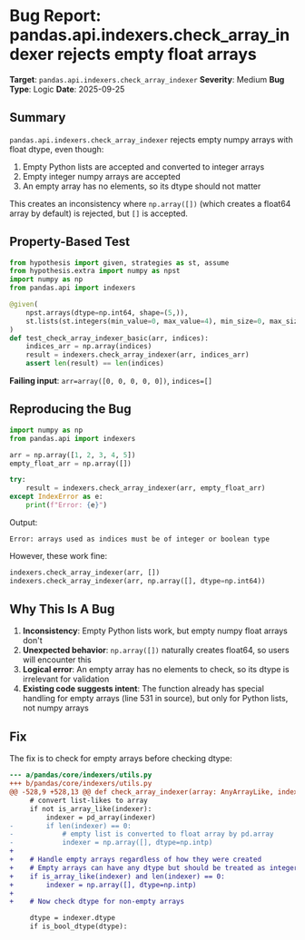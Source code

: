# Bug Report: pandas.api.indexers.check_array_indexer rejects empty float arrays

**Target**: `pandas.api.indexers.check_array_indexer`
**Severity**: Medium
**Bug Type**: Logic
**Date**: 2025-09-25

## Summary

`pandas.api.indexers.check_array_indexer` rejects empty numpy arrays with float dtype, even though:
1. Empty Python lists are accepted and converted to integer arrays
2. Empty integer numpy arrays are accepted
3. An empty array has no elements, so its dtype should not matter

This creates an inconsistency where `np.array([])` (which creates a float64 array by default) is rejected, but `[]` is accepted.

## Property-Based Test

```python
from hypothesis import given, strategies as st, assume
from hypothesis.extra import numpy as npst
import numpy as np
from pandas.api import indexers

@given(
    npst.arrays(dtype=np.int64, shape=(5,)),
    st.lists(st.integers(min_value=0, max_value=4), min_size=0, max_size=10)
)
def test_check_array_indexer_basic(arr, indices):
    indices_arr = np.array(indices)
    result = indexers.check_array_indexer(arr, indices_arr)
    assert len(result) == len(indices)
```

**Failing input**: `arr=array([0, 0, 0, 0, 0])`, `indices=[]`

## Reproducing the Bug

```python
import numpy as np
from pandas.api import indexers

arr = np.array([1, 2, 3, 4, 5])
empty_float_arr = np.array([])

try:
    result = indexers.check_array_indexer(arr, empty_float_arr)
except IndexError as e:
    print(f"Error: {e}")
```

Output:
```
Error: arrays used as indices must be of integer or boolean type
```

However, these work fine:
```python
indexers.check_array_indexer(arr, [])
indexers.check_array_indexer(arr, np.array([], dtype=np.int64))
```

## Why This Is A Bug

1. **Inconsistency**: Empty Python lists work, but empty numpy float arrays don't
2. **Unexpected behavior**: `np.array([])` naturally creates float64, so users will encounter this
3. **Logical error**: An empty array has no elements to check, so its dtype is irrelevant for validation
4. **Existing code suggests intent**: The function already has special handling for empty arrays (line 531 in source), but only for Python lists, not numpy arrays

## Fix

The fix is to check for empty arrays before checking dtype:

```diff
--- a/pandas/core/indexers/utils.py
+++ b/pandas/core/indexers/utils.py
@@ -528,9 +528,13 @@ def check_array_indexer(array: AnyArrayLike, indexer: Any) -> Any:
     # convert list-likes to array
     if not is_array_like(indexer):
         indexer = pd_array(indexer)
-        if len(indexer) == 0:
-            # empty list is converted to float array by pd.array
-            indexer = np.array([], dtype=np.intp)
+
+    # Handle empty arrays regardless of how they were created
+    # Empty arrays can have any dtype but should be treated as integer arrays for indexing
+    if is_array_like(indexer) and len(indexer) == 0:
+        indexer = np.array([], dtype=np.intp)
+
+    # Now check dtype for non-empty arrays

     dtype = indexer.dtype
     if is_bool_dtype(dtype):
```